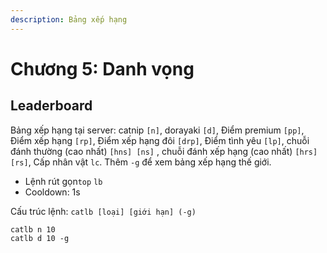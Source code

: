 ```yaml
---
description: Bảng xếp hạng
---
```


# Chương 5: Danh vọng

## Leaderboard

Bảng xếp hạng tại server: catnip `[n]`, dorayaki `[d]`, Điểm premium `[pp]`, Điểm xếp hạng `[rp]`, Điểm xếp hạng đôi `[drp]`, Điểm tình yêu `[lp]`, chuỗi đánh thường \(cao nhất\) `[hns] [ns]` , chuỗi đánh xếp hạng \(cao nhất\) `[hrs] [rs]`, Cấp nhân vật `lc`. Thêm `-g` để xem bảng xếp hạng thế giới.

* Lệnh rút gọn`top` `lb`
* Cooldown: 1s​

Cấu trúc lệnh: `catlb [loại] [giới hạn] (-g)`

```text
catlb n 10
catlb d 10 -g
```

